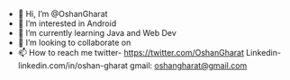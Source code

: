 - 👋 Hi, I’m @OshanGharat
- 👀 I’m interested in Android 
- 🌱 I’m currently learning Java and Web Dev
- 💞️ I’m looking to collaborate on 
- 📫 How to reach me twitter- https://twitter.com/OshanGharat Linkedin- linkedin.com/in/oshan-gharat gmail: oshangharat@gmail.com

<!---
OshanGharat/OshanGharat is a ✨ special ✨ repository because its `README.md` (this file) appears on your GitHub profile.
You can click the Preview link to take a look at your changes.
--->
